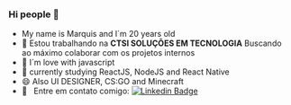 ### Hi people 👋

- My name is Marquis and I´m 20 years old
- :rocket: Estou trabalhando na **CTSI SOLUÇÕES EM TECNOLOGIA** Buscando ao máximo colaborar com os projetos internos
- 💙 I´m love with javascript
- 🌱 currently studying ReactJS, NodeJS and React Native 
- 😄 Also UI DESIGNER, CS:GO and Minecraft
- :email: &nbsp; Entre em contato comigo: [![Linkedin Badge](https://img.shields.io/badge/-MarquisAlexander-blue?style=flat-square&logo=Linkedin&logoColor=white&link=https://www.linkedin.com/in/marquis-alexander-8802a0164/)](https://www.linkedin.com/in/marquis-alexander-8802a0164/)
